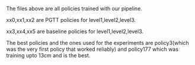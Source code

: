The files above are all policies trained with our pipeline.

xx0,xx1,xx2 are PGTT policies for level1,level2,level3.

xx3,xx4,xx5 are baseline policies for level1,level2,level3.

The best policies and the ones used for the experiments are policy3(which was the very first policy that worked reliably) and policy177 which was training upto 13cm and is the best.
